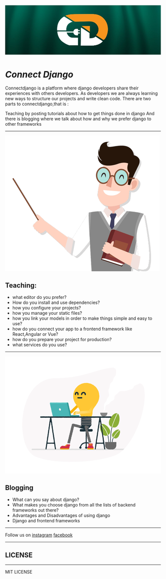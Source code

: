# ![connectdjango](connectdjango.jpg)
# *Connect Django*

 Connectdjango is a platform where django developers share their experiences with others developers. 
 As developers we are always learning new ways to structure our projects and write clean code.
 There are two parts to connectdjango,that is :


 Teaching by posting tutorials about how to get things done in django
 And there is blogging where we talk about  how and why we prefer django to other frameworks

___

![django tutorials](teacher2.gif)
## Teaching:
* what editor do you prefer?
* How do you install and use dependencies?
* how you configure your projects?
* how you manage your static files?
* how you link your models in order to make things simple and easy to use?
* how do you connect your app to a frontend framework like React,Angular or Vue?
* how do you prepare your project for production?
* what services do you use?

___
![blogging about django](bloggin.gif)
## Blogging
* What can you say about django?
* What makes you choose django from all the lists of backend frameworks out there?
* Advantages and Disadvantages of using django
* Django and frontend frameworks

___
 Follow us on 
 [instagram](https://www.instagram.com/connectdjango/)
 [facebook](https://www.facebook.com/connect.django/)

___
## LICENSE
___
 MIT LICENSE